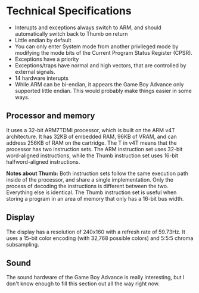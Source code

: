 # Technical Specifications

-   Interupts and exceptions always switch to ARM, and should automatically
    switch back to Thumb on return
-   Little endian by default
-   You can only enter System mode from another privileged mode by modifying
    the mode bits of the Current Program Status Register (CPSR).
-   Exceptions have a priority
-   Exceptions/traps have normal and high vectors, that are controlled by external signals.
-   14 hardware interupts
-   While ARM can be bi-endian, it appears the Game Boy Advance only supported
    little endian. This would probably make things easier in some ways.

## Processor and memory

It uses a 32-bit ARM7TDMI processor, which is built on the ARM v4T architecture.
It has 32KB of embedded RAM, 96KB of VRAM, and can address 256KB of RAM on the
cartridge. The T in v4T means that the processor has two instruction sets. The
ARM instruction set uses 32-bit word-aligned instructions, while the Thumb
instruction set uses 16-bit halfword-aligned instructions.

**Notes about Thumb:** Both instruction sets follow the same execution path
inside of the processor, and share a single implementation. Only the process of
decoding the instructions is different between the two. Everything else is
identical. The Thumb instruction set is useful when storing a program in an
area of memory that only has a 16-bit bus width.

## Display

The display has a resolution of 240x160 with a refresh rate of 59.73Hz. It uses
a 15-bit color encoding (with 32,768 possible colors) and 5:5:5 chroma subsampling.

## Sound

The sound hardware of the Game Boy Advance is really interesting, but I don't
know enough to fill this section out all the way right now.
